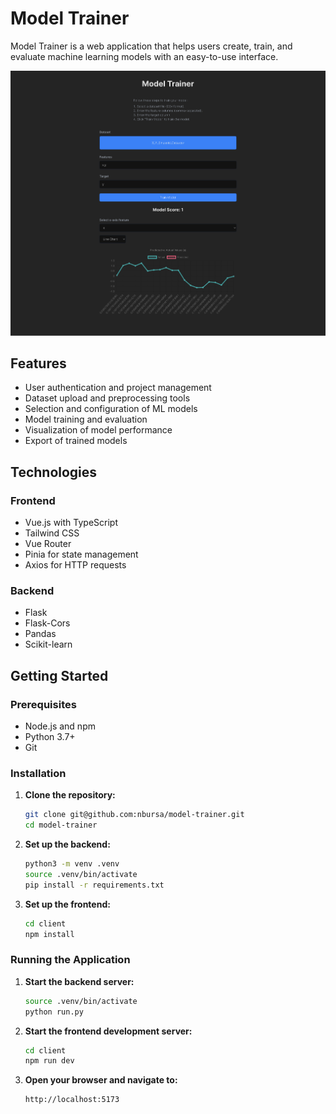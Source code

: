 # Model Trainer


Model Trainer is a web application that helps users create, train, and evaluate machine learning models with an easy-to-use interface.

![Model-Builder.png](client/public/Model-Trainer.png)

## Features

- User authentication and project management
- Dataset upload and preprocessing tools
- Selection and configuration of ML models
- Model training and evaluation
- Visualization of model performance
- Export of trained models

## Technologies

### Frontend

- Vue.js with TypeScript
- Tailwind CSS
- Vue Router
- Pinia for state management
- Axios for HTTP requests

### Backend

- Flask
- Flask-Cors
- Pandas
- Scikit-learn

## Getting Started

### Prerequisites

- Node.js and npm
- Python 3.7+
- Git

### Installation

1. **Clone the repository:**

    ```bash
    git clone git@github.com:nbursa/model-trainer.git
    cd model-trainer
    ```

2. **Set up the backend:**

    ```bash
    python3 -m venv .venv
    source .venv/bin/activate
    pip install -r requirements.txt
    ```

3. **Set up the frontend:**

    ```bash
    cd client
    npm install
    ```

### Running the Application

1. **Start the backend server:**

    ```bash
    source .venv/bin/activate
    python run.py
    ```

2. **Start the frontend development server:**

    ```bash
    cd client
    npm run dev
    ```

3. **Open your browser and navigate to:**

    ```
    http://localhost:5173
    ```
